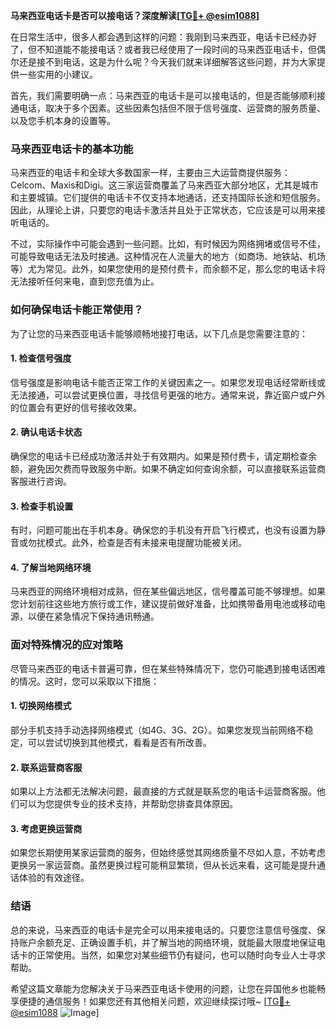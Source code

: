 **马来西亚电话卡是否可以接电话？深度解读[[TG💪+ @esim1088](https://t.me/s/esim1088)]**

在日常生活中，很多人都会遇到这样的问题：我刚到马来西亚，电话卡已经办好了，但不知道能不能接电话？或者我已经使用了一段时间的马来西亚电话卡，但偶尔还是接不到电话，这是为什么呢？今天我们就来详细解答这些问题，并为大家提供一些实用的小建议。

首先，我们需要明确一点：马来西亚的电话卡是可以接电话的，但是否能够顺利接通电话，取决于多个因素。这些因素包括但不限于信号强度、运营商的服务质量、以及您手机本身的设置等。

### 马来西亚电话卡的基本功能

马来西亚的电话卡和全球大多数国家一样，主要由三大运营商提供服务：Celcom、Maxis和Digi。这三家运营商覆盖了马来西亚大部分地区，尤其是城市和主要城镇。它们提供的电话卡不仅支持本地通话，还支持国际长途和短信服务。因此，从理论上讲，只要您的电话卡激活并且处于正常状态，它应该是可以用来接听电话的。

不过，实际操作中可能会遇到一些问题。比如，有时候因为网络拥堵或信号不佳，可能导致电话无法及时接通。这种情况在人流量大的地方（如商场、地铁站、机场等）尤为常见。此外，如果您使用的是预付费卡，而余额不足，那么您的电话卡将无法接听任何来电，直到您充值为止。

### 如何确保电话卡能正常使用？

为了让您的马来西亚电话卡能够顺畅地接打电话，以下几点是您需要注意的：

#### 1. **检查信号强度**
信号强度是影响电话卡能否正常工作的关键因素之一。如果您发现电话经常断线或无法接通，可以尝试更换位置，寻找信号更强的地方。通常来说，靠近窗户或户外的位置会有更好的信号接收效果。

#### 2. **确认电话卡状态**
确保您的电话卡已经成功激活并处于有效期内。如果是预付费卡，请定期检查余额，避免因欠费而导致服务中断。如果不确定如何查询余额，可以直接联系运营商客服进行咨询。

#### 3. **检查手机设置**
有时，问题可能出在手机本身。确保您的手机没有开启飞行模式，也没有设置为静音或勿扰模式。此外，检查是否有未接来电提醒功能被关闭。

#### 4. **了解当地网络环境**
马来西亚的网络环境相对成熟，但在某些偏远地区，信号覆盖可能不够理想。如果您计划前往这些地方旅行或工作，建议提前做好准备，比如携带备用电池或移动电源，以便在紧急情况下保持通讯畅通。

### 面对特殊情况的应对策略

尽管马来西亚的电话卡普遍可靠，但在某些特殊情况下，您仍可能遇到接电话困难的情况。这时，您可以采取以下措施：

#### 1. **切换网络模式**
部分手机支持手动选择网络模式（如4G、3G、2G）。如果您发现当前网络不稳定，可以尝试切换到其他模式，看看是否有所改善。

#### 2. **联系运营商客服**
如果以上方法都无法解决问题，最直接的方式就是联系您的电话卡运营商客服。他们可以为您提供专业的技术支持，并帮助您排查具体原因。

#### 3. **考虑更换运营商**
如果您长期使用某家运营商的服务，但始终感觉其网络质量不尽如人意，不妨考虑更换另一家运营商。虽然更换过程可能稍显繁琐，但从长远来看，这可能是提升通话体验的有效途径。

### 结语

总的来说，马来西亚的电话卡是完全可以用来接电话的。只要您注意信号强度、保持账户余额充足、正确设置手机，并了解当地的网络环境，就能最大限度地保证电话卡的正常使用。当然，如果您对某些细节仍有疑问，也可以随时向专业人士寻求帮助。

希望这篇文章能为您解决关于马来西亚电话卡使用的问题，让您在异国他乡也能畅享便捷的通信服务！如果您还有其他相关问题，欢迎继续探讨哦~ [[TG💪+ @esim1088](https://t.me/s/esim1088) ![Image](https://i.postimg.cc/4NQfJmqS/Snipaste-2025-05-13-00-14-12.png)]